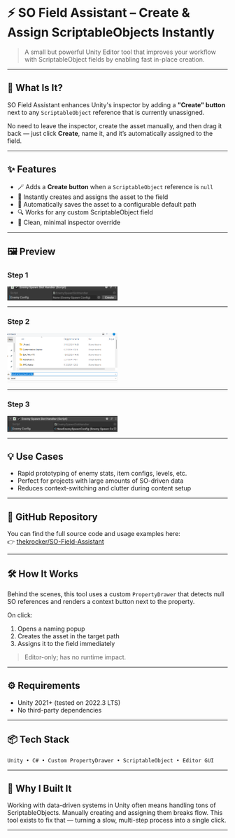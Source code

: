 # ⚡ SO Field Assistant – Create & Assign ScriptableObjects Instantly

> A small but powerful Unity Editor tool that improves your workflow with ScriptableObject fields by enabling fast in-place creation.

---

## 🎯 What Is It?

SO Field Assistant enhances Unity's inspector by adding a **"Create" button** next to any `ScriptableObject` reference that is currently unassigned.

No need to leave the inspector, create the asset manually, and then drag it back — just click **Create**, name it, and it’s automatically assigned to the field.

---

## ✨ Features

- 🪄 Adds a **Create button** when a `ScriptableObject` reference is `null`
- 🔄 Instantly creates and assigns the asset to the field
- 📁 Automatically saves the asset to a configurable default path
- 🔍 Works for any custom ScriptableObject field
- 🧼 Clean, minimal inspector override

---

## 🖼️ Preview

### Step 1
<div style="display: flex; gap: 12px; flex-wrap: wrap; justify-content: flex-start;">
  <img src="_media/dev-hub/so_asisstant_1.png" style="width: 50%;" alt="Gameplay Screenshot">
</div>

---

### Step 2
<div style="display: flex; gap: 12px; flex-wrap: wrap; justify-content: flex-start;">
  <img src="_media/dev-hub/so_asisstant_2.png" style="width: 50%;" alt="Gameplay Screenshot">
</div>

---

### Step 3
<div style="display: flex; gap: 12px; flex-wrap: wrap; justify-content: flex-start;">
  <img src="_media/dev-hub/so_asisstant_3.png" style="width: 50%;" alt="Gameplay Screenshot">
</div>

---

## 💡 Use Cases

- Rapid prototyping of enemy stats, item configs, levels, etc.
- Perfect for projects with large amounts of SO-driven data
- Reduces context-switching and clutter during content setup

---

## 🔗 GitHub Repository

You can find the full source code and usage examples here:  
👉 [thekrocker/SO-Field-Assistant](https://github.com/thekrocker/SO-Field-Assistant)

---

## 🛠️ How It Works

Behind the scenes, this tool uses a custom `PropertyDrawer` that detects null SO references and renders a context button next to the property.

On click:
1. Opens a naming popup
2. Creates the asset in the target path
3. Assigns it to the field immediately

> Editor-only; has no runtime impact.

---

## ⚙️ Requirements

- Unity 2021+ (tested on 2022.3 LTS)
- No third-party dependencies

---

## 📦 Tech Stack

`Unity • C# • Custom PropertyDrawer • ScriptableObject • Editor GUI`

---

## 🧠 Why I Built It

Working with data-driven systems in Unity often means handling tons of ScriptableObjects. Manually creating and assigning them breaks flow. This tool exists to fix that — turning a slow, multi-step process into a single click.

---
